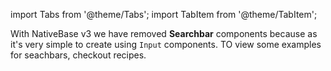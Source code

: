 import Tabs from '@theme/Tabs';
import TabItem from '@theme/TabItem';

With NativeBase v3 we have removed **Searchbar** components because as it's very simple to create using `Input` components. TO view some examples for seachbars, checkout recipes.
